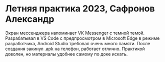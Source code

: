 # Летняя практика 2023, Сафронов Александр

Экран мессенджера напоминает VK Messenger с темной темой. Разрабатывал в VS Code с предпросмотром в Microsoft Edge в режиме разработчика, Android Studio требовал очень много памяти. После создания закинул .apk на телефон, работает отлично. Практикой доволен, но материалы удобнее самому по доке искать.
